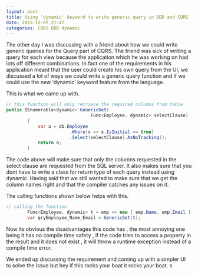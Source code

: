 ```yaml
---
layout: post
title: Using 'dynamic' keyword to write generic query in DDD and CQRS
date: 2015-12-07 21:47
categories: CQRS DDD dynamic
---
```

The other day I was discussing with a friend about how we could write generic queries for the Query part of CQRS.
The friend was sick of writing a query for each view because the application which he was working on had lots off different combinations. 
In fact one of the requirements in his application meant that the user could create his own query from the UI, we discussed a lot of ways we could write a generic query function and if we could use the new 'dynamic' keyword feature from the language.

This is what we came up with.

```csharp
// this function will only retrieve the required columns from table
public IEnumerable<dynamic> GenericGet(
								Func<Employee, dynamic> selectClause)
        {
            var a = db.Employee
						.Where(x => x.IsInitial == true)
						.Select(selectClause).AsNoTracking();
            return a;
        }
```
The code above will make sure that only the columns requested in the select clause are requested from the SQL server.
It also makes sure that you dont have to write a class for return type of each query instead using dynamic.
Having said that we still wanted to make sure that we get the column names right and that the compiler catches any issues on it.

The calling functions shown below helps with this.


```csharp
// calling the function  
        Func<Employee, dynamic> t = emp => new { emp.Name, emp.Email };
        var qryEmployee_Name_Email = GenericGet(t);
```

Now its obvious the disadvantages this code has , the most annoying one being it has no compile time safety , if the code tries to access a property in the result and it  does not exist , it will throw a runtime exception instead of a compile time error.

We ended up discussing the requirement and coming up with a simpler UI to solve the issue but hey if this rocks your boat it rocks your boat.
s